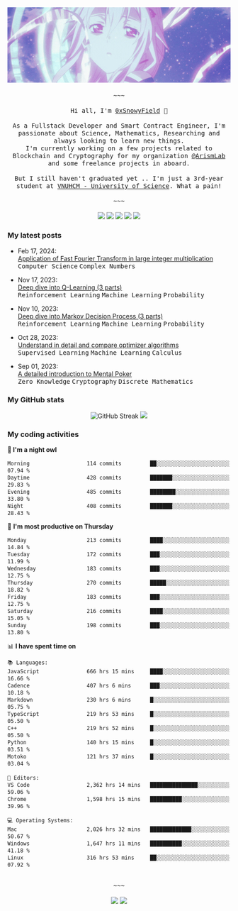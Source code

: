 <div align='center'>
<img src="./assets/banner.gif" alt="Banner" width="1000" />
  <samp>
    </br></br>~~~</br></br>
    Hi all, I'm <a href="https://snowyfield.me/">0xSnowyField</a> 🧸
    </br></br>
    As a Fullstack Developer and Smart Contract Engineer, I'm passionate about Science, Mathematics, Researching and always looking to learn new things.</br> I'm currently working on a few projects related to Blockchain and Cryptography for my organization <a href="https://github.com/ArismLab">@ArismLab</a> and some freelance projects in aboard.
    </br></br>
    But I still haven't graduated yet .. I'm just a 3rd-year student at <a href="https://en.hcmus.edu.vn/">VNUHCM - University of Science</a>. What a pain!
    </br></br>~~~</br></br>
  </samp>
  <a href = "https://wakatime.com/@SnowyField1906" target="_blank"><img src="https://img.shields.io/badge/-Wakatime-000000?style=for-the-badge&logo=wakatime&logoColor=white"></a>
  <a href="https://linkedin.com/in/NHThuan" target="_blank"><img src="https://img.shields.io/badge/-LinkedIn-0A66C2?style=for-the-badge&logo=linkedin&logoColor=white"></a>
  <a href="https://stackoverflow.com/users/17358240/snowyfield" target="_blank"><img src="https://img.shields.io/badge/StackOverflow-F58025?style=for-the-badge&logo=stackoverflow&logoColor=white" target="_blank"></a>
  <a href="https://facebook.com/SnowyField1906" target="_blank"><img src="https://img.shields.io/badge/-Facebook-0A66C2?style=for-the-badge&logo=facebook&logoColor=white"></a>
  <a href="https://x.com/SnowyField1906" target="_blank"><img src="https://img.shields.io/badge/-Twitter-000000?style=for-the-badge&logo=x&logoColor=white"></a>
</div>

### My latest posts

- Feb 17, 2024\: <br/>
  <a href="https://www.snowyfield.me/posts/ung-dung-fast-fourier-transform-trong-phep-nhan-so-nguyen-lon" target="_blank">Application of Fast Fourier Transform in large integer multiplication</a><br/>
  <kbd>Computer Science</kbd> <kbd>Complex Numbers</kbd>
  
- Nov 17, 2023\: <br/>
  <a href="https://www.snowyfield.me/posts/hieu-sau-ve-q-learning-phan-1" target="_blank">Deep dive into Q-Learning (3 parts)</a><br/>
  <kbd>Reinforcement Learning</kbd> <kbd>Machine Learning</kbd> <kbd>Probability</kbd>
  
- Nov 10, 2023\: <br/>
  <a href="https://www.snowyfield.me/posts/hieu-sau-ve-markov-decision-process-phan-1" target="_blank">Deep dive into Markov Decision Process (3 parts)</a><br/>
  <kbd>Reinforcement Learning</kbd> <kbd>Machine Learning</kbd> <kbd>Probability</kbd>
  
- Oct 28, 2023\: <br/>
  <a href="https://www.snowyfield.me/posts/tim-hieu-chi-tiet-va-so-sanh-cac-thuat-toan-optimizer" target="_blank">Understand in detail and compare optimizer algorithms</a><br/>
  <kbd>Supervised Learning</kbd> <kbd>Machine Learning</kbd> <kbd>Calculus</kbd>
  
- Sep 01, 2023\: <br/>
  <a href="https://www.snowyfield.me/posts/gioi-thieu-chi-tiet-ve-bai-toan-mental-poker" target="_blank">A detailed introduction to Mental Poker</a><br/>
  <kbd>Zero Knowledge</kbd> <kbd>Cryptography</kbd> <kbd>Discrete Mathematics</kbd>

### My GitHub stats

<div align="center">
  <img src="https://github-readme-streak-stats.herokuapp.com?user=SnowyFIeld1906&theme=swift&hide_border=true&date_format=M%20j%5B%2C%20Y%5D&card_width=1000" alt="GitHub Streak" />
  <img src='http://github-profile-summary-cards.vercel.app/api/cards/profile-details?username=SnowyFIeld1906&theme=swift' width='1000px'/>
</div>

### My coding activities

<!--START_SECTION:waka-->
**🦉 I'm a night owl** 

```text
Morning                  114 commits         ██░░░░░░░░░░░░░░░░░░░░░░░   07.94 % 
Daytime                  428 commits         ███████░░░░░░░░░░░░░░░░░░   29.83 % 
Evening                  485 commits         ████████░░░░░░░░░░░░░░░░░   33.80 % 
Night                    408 commits         ███████░░░░░░░░░░░░░░░░░░   28.43 % 
```
📅 **I'm most productive on Thursday** 

```text
Monday                   213 commits         ████░░░░░░░░░░░░░░░░░░░░░   14.84 % 
Tuesday                  172 commits         ███░░░░░░░░░░░░░░░░░░░░░░   11.99 % 
Wednesday                183 commits         ███░░░░░░░░░░░░░░░░░░░░░░   12.75 % 
Thursday                 270 commits         █████░░░░░░░░░░░░░░░░░░░░   18.82 % 
Friday                   183 commits         ███░░░░░░░░░░░░░░░░░░░░░░   12.75 % 
Saturday                 216 commits         ████░░░░░░░░░░░░░░░░░░░░░   15.05 % 
Sunday                   198 commits         ███░░░░░░░░░░░░░░░░░░░░░░   13.80 % 
```


📊 **I have spent time on** 

```text
📚 Languages: 
JavaScript               666 hrs 15 mins     ████░░░░░░░░░░░░░░░░░░░░░   16.66 % 
Cadence                  407 hrs 6 mins      ███░░░░░░░░░░░░░░░░░░░░░░   10.18 % 
Markdown                 230 hrs 6 mins      █░░░░░░░░░░░░░░░░░░░░░░░░   05.75 % 
TypeScript               219 hrs 53 mins     █░░░░░░░░░░░░░░░░░░░░░░░░   05.50 % 
C++                      219 hrs 52 mins     █░░░░░░░░░░░░░░░░░░░░░░░░   05.50 % 
Python                   140 hrs 15 mins     █░░░░░░░░░░░░░░░░░░░░░░░░   03.51 % 
Motoko                   121 hrs 37 mins     █░░░░░░░░░░░░░░░░░░░░░░░░   03.04 % 

📑 Editors: 
VS Code                  2,362 hrs 14 mins   ███████████████░░░░░░░░░░   59.06 % 
Chrome                   1,598 hrs 15 mins   ██████████░░░░░░░░░░░░░░░   39.96 % 

💻 Operating Systems: 
Mac                      2,026 hrs 32 mins   █████████████░░░░░░░░░░░░   50.67 % 
Windows                  1,647 hrs 11 mins   ██████████░░░░░░░░░░░░░░░   41.18 % 
Linux                    316 hrs 53 mins     ██░░░░░░░░░░░░░░░░░░░░░░░   07.92 % 
```

<div align='center'><samp></br>~~~</br></br></samp><img src='http://img.shields.io/badge/4.0%20thousand%20coding%20hours-black?style=for-the-badge' /> <img src='https://img.shields.io/badge/3.7%20million%20lines%20of%20code-black?style=for-the-badge' /></div>


<!--END_SECTION:waka-->
